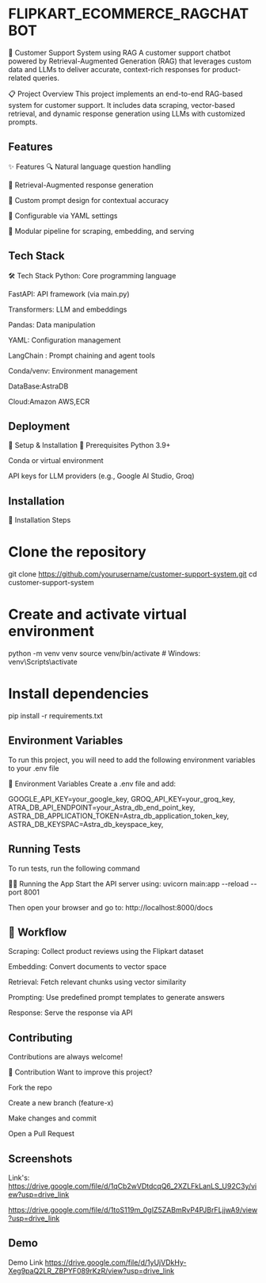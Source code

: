 
#  FLIPKART_ECOMMERCE_RAGCHATBOT

🤖 Customer Support System using RAG
A customer support chatbot powered by Retrieval-Augmented Generation (RAG) that leverages custom data and LLMs to deliver accurate, context-rich responses for product-related queries.

📋 Project Overview
This project implements an end-to-end RAG-based system for customer support. It includes data scraping, vector-based retrieval, and dynamic response generation using LLMs with customized prompts.
## Features

✨ Features
🔍 Natural language question handling

🔗 Retrieval-Augmented response generation

🧠 Custom prompt design for contextual accuracy

🔧 Configurable via YAML settings

🧹 Modular pipeline for scraping, embedding, and serving

## Tech Stack

🛠️ Tech Stack
Python: Core programming language

FastAPI: API framework (via main.py)

Transformers: LLM and embeddings

Pandas: Data manipulation

YAML: Configuration management

LangChain : Prompt chaining and agent tools

Conda/venv: Environment management

DataBase:AstraDB

Cloud:Amazon AWS,ECR


## Deployment


🚀 Setup & Installation
🔧 Prerequisites
Python 3.9+

Conda or virtual environment

API keys for LLM providers (e.g., Google AI Studio, Groq)


## Installation



🔨 Installation Steps
# Clone the repository
git clone https://github.com/yourusername/customer-support-system.git
cd customer-support-system

# Create and activate virtual environment
python -m venv venv
source venv/bin/activate   # Windows: venv\Scripts\activate

# Install dependencies
pip install -r requirements.txt
    
## Environment Variables

To run this project, you will need to add the following environment variables to your .env file

🔐 Environment Variables
Create a .env file and add:

GOOGLE_API_KEY=your_google_key,
GROQ_API_KEY=your_groq_key,
ATRA_DB_API_ENDPOINT=your_Astra_db_end_point_key,
ASTRA_DB_APPLICATION_TOKEN=Astra_db_application_token_key,
ASTRA_DB_KEYSPAC=Astra_db_keyspace_key,



## Running Tests

To run tests, run the following command

🏃‍♂️ Running the App
Start the API server using:
uvicorn main:app --reload --port 8001

Then open your browser and go to: http://localhost:8000/docs


## 🔄 Workflow
Scraping: Collect product reviews using the Flipkart dataset

Embedding: Convert documents to vector space

Retrieval: Fetch relevant chunks using vector similarity

Prompting: Use predefined prompt templates to generate answers

Response: Serve the response via API
## Contributing

Contributions are always welcome!

🤝 Contribution
Want to improve this project?

Fork the repo

Create a new branch (feature-x)

Make changes and commit

Open a Pull Request

## Screenshots
Link's:
https://drive.google.com/file/d/1qCb2wVDtdcqQ6_2XZLFkLanLS_U92C3y/view?usp=drive_link

https://drive.google.com/file/d/1toS119m_0gIZ5ZABmRvP4PJBrFLjjwA9/view?usp=drive_link
## Demo
Demo Link
https://drive.google.com/file/d/1yUjVDkHy-Xeg9paQ2LR_ZBPYF089rKzR/view?usp=drive_link
